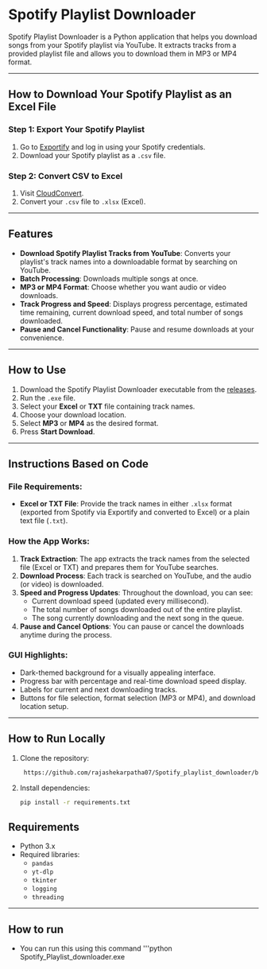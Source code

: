 # Spotify Playlist Downloader

Spotify Playlist Downloader is a Python application that helps you download songs from your Spotify playlist via YouTube. It extracts tracks from a provided playlist file and allows you to download them in MP3 or MP4 format.

---

## How to Download Your Spotify Playlist as an Excel File

### Step 1: Export Your Spotify Playlist
1. Go to [Exportify](https://exportify.app/) and log in using your Spotify credentials.
2. Download your Spotify playlist as a `.csv` file.

<!-- Replace with
actual path -->

### Step 2: Convert CSV to Excel
1. Visit [CloudConvert](https://cloudconvert.com/).
2. Convert your `.csv` file to `.xlsx` (Excel).

---

## Features

- **Download Spotify Playlist Tracks from YouTube**: Converts your playlist's track names into a downloadable format by searching on YouTube.
- **Batch Processing**: Downloads multiple songs at once.
- **MP3 or MP4 Format**: Choose whether you want audio or video downloads.
- **Track Progress and Speed**: Displays progress percentage, estimated time remaining, current download speed, and total number of songs downloaded.
- **Pause and Cancel Functionality**: Pause and resume downloads at your convenience.

---

## How to Use

1. Download the Spotify Playlist Downloader executable from the [releases](https://github.com/rajashekarpatha07/Spotify_playlist_downloader/blob/main/Spotify_Playlist_downloader.exe).
2. Run the `.exe` file.
3. Select your **Excel** or **TXT** file containing track names.
4. Choose your download location.
5. Select **MP3** or **MP4** as the desired format.
6. Press **Start Download**.

---

## Instructions Based on Code

### File Requirements:
- **Excel or TXT File**: Provide the track names in either `.xlsx` format (exported from Spotify via Exportify and converted to Excel) or a plain text file (`.txt`).

### How the App Works:
1. **Track Extraction**: The app extracts the track names from the selected file (Excel or TXT) and prepares them for YouTube searches.
2. **Download Process**: Each track is searched on YouTube, and the audio (or video) is downloaded.
3. **Speed and Progress Updates**: Throughout the download, you can see:
    - Current download speed (updated every millisecond).
    - The total number of songs downloaded out of the entire playlist.
    - The song currently downloading and the next song in the queue.
4. **Pause and Cancel Options**: You can pause or cancel the downloads anytime during the process.

### GUI Highlights:
- Dark-themed background for a visually appealing interface.
- Progress bar with percentage and real-time download speed display.
- Labels for current and next downloading tracks.
- Buttons for file selection, format selection (MP3 or MP4), and download location setup.

---

## How to Run Locally

1. Clone the repository:

    ```bash
     https://github.com/rajashekarpatha07/Spotify_playlist_downloader/blob/main/Spotify_Playlist_downloader.exe

2. Install dependencies:

    ```bash
    pip install -r requirements.txt
    ```


## Requirements

- Python 3.x
- Required libraries:
    - `pandas`
    - `yt-dlp`
    - `tkinter`
    - `logging`
    - `threading`

---

## How to run
- You can run this using this command
    '''python Spotify_Playlist_downloader.exe
